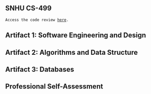 ---
---

## SNHU CS-499

<code>Access the code review <a href="">here</a>.</code>

## Artifact 1: Software Engineering and Design


## Artifact 2: Algorithms and Data Structure


## Artifact 3: Databases



## Professional Self-Assessment
